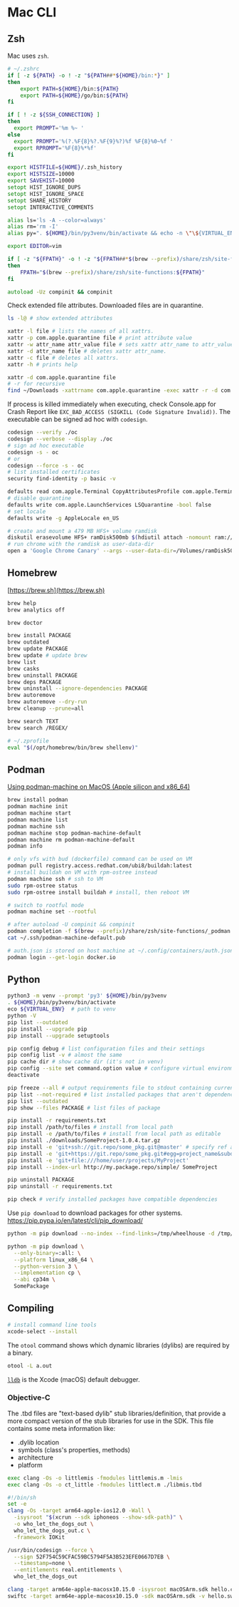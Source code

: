 <!----
--table-of-contents --number-sections
--variable homelink=true --variable includeHeader=true
--metadata=title:"Mac"
--metadata=title-meta="mac"
--metadata=subtitle:"Mac cheat sheet and various notes"
--metadata=description:'Mac cheat sheet and various notes'
-->
# Mac CLI

## Zsh

Mac uses `zsh`.

```zsh
# ~/.zshrc
if [ -z ${PATH} -o ! -z "${PATH##*${HOME}/bin:*}" ]
then
    export PATH=${HOME}/bin:${PATH}
    export PATH=${HOME}/go/bin:${PATH}
fi

if [ ! -z ${SSH_CONNECTION} ]
then
  export PROMPT='%m %~ '
else
  export PROMPT='%(?.%F{8}%?.%F{9}%?)%f %F{8}%0~%f '
  export RPROMPT='%F{8}%*%f'
fi

export HISTFILE=${HOME}/.zsh_history
export HISTSIZE=10000
export SAVEHIST=10000
setopt HIST_IGNORE_DUPS
setopt HIST_IGNORE_SPACE
setopt SHARE_HISTORY
setopt INTERACTIVE_COMMENTS

alias ls='ls -A --color=always'
alias rm='rm -I'
alias py=". ${HOME}/bin/py3venv/bin/activate && echo -n \"\${VIRTUAL_ENV} : (run 'deactivate' to exit) : \" && python -V && pip list"

export EDITOR=vim

if [ -z "${FPATH}" -o ! -z "${FPATH##*$(brew --prefix)/share/zsh/site-functions}*" ]
then
    FPATH="$(brew --prefix)/share/zsh/site-functions:${FPATH}"
fi

autoload -Uz compinit && compinit
```

Check extended file attributes. Downloaded files are in quarantine.

```sh
ls -l@ # show extended attributes

xattr -l file # lists the names of all xattrs.
xattr -p com.apple.quarantine file # print attribute value
xattr -w attr_name attr_value file # sets xattr attr_name to attr_value.
xattr -d attr_name file # deletes xattr attr_name.
xattr -c file # deletes all xattrs.
xattr -h # prints help

xattr -d com.apple.quarantine file
# -r for recursive
find ~/Downloads -xattrname com.apple.quarantine -exec xattr -r -d com.apple.quarantine {} \;
```

If process is killed immediately when executing, check Console.app for Crash Report like `EXC_BAD_ACCESS (SIGKILL (Code Signature Invalid))`. The executable can be signed ad hoc with `codesign`.

```sh
codesign --verify ./oc
codesign --verbose --display ./oc
# sign ad hoc executable
codesign -s - oc
# or
codesign --force -s - oc
# list installed certificates
security find-identity -p basic -v
```

```sh
defaults read com.apple.Terminal CopyAttributesProfile com.apple.Terminal.attributes
# disable quarantine
defaults write com.apple.LaunchServices LSQuarantine -bool false
# set locale
defaults write -g AppleLocale en_US
```

```sh
# create and mount a 479 MB HFS+ volume ramdisk
diskutil erasevolume HFS+ ramDisk500mb $(hdiutil attach -nomount ram://980000)
# run chrome with the ramdisk as user-data-dir
open a 'Google Chrome Canary' --args --user-data-dir=/Volumes/ramDisk500mb
```

## Homebrew

[https://brew.sh](https://brew.sh)

```sh
brew help
brew analytics off

brew doctor

brew install PACKAGE
brew outdated
brew update PACKAGE
brew update # update brew
brew list
brew casks
brew uninstall PACKAGE
brew deps PACKAGE
brew uninstall --ignore-dependencies PACKAGE
brew autoremove
brew autoremove --dry-run
brew cleanup --prune=all

brew search TEXT
brew search /REGEX/
```

```sh
# ~/.zprofile
eval "$(/opt/homebrew/bin/brew shellenv)"
```

## Podman

[Using podman-machine on MacOS (Apple silicon and x86_64)](https://github.com/containers/podman/blob/main/docs/tutorials/mac_experimental.md)

```sh
brew install podman
podman machine init
podman machine start
podman machine list
podman machine ssh
podman machine stop podman-machine-default
podman machine rm podman-machine-default
podman info

# only vfs with bud (dockerfile) command can be used on VM
podman pull registry.access.redhat.com/ubi8/buildah:latest
# install buildah on VM with rpm-ostree instead
podman machine ssh # ssh to VM
sudo rpm-ostree status
sudo rpm-ostree install buildah # install, then reboot VM

# switch to rootful mode
podman machine set --rootful

# after autoload -U compinit && compinit
podman completion -f $(brew --prefix)/share/zsh/site-functions/_podman zsh
cat ~/.ssh/podman-machine-default.pub

# auth.json is stored on host machine at ~/.config/containers/auth.json
podman login --get-login docker.io
```

## Python

```sh
python3 -m venv --prompt 'py3' ${HOME}/bin/py3venv
. ${HOME}/bin/py3venv/bin/activate
eco ${VIRTUAL_ENV}  # path to venv
python -V
pip list --outdated
pip install --upgrade pip
pip install --upgrade setuptools

pip config debug # list configuration files and their settings
pip config list -v # almost the same
pip cache dir # show cache dir (it's not in venv)
pip config --site set command.option value # configure virtual environment
deactivate
```


```sh
pip freeze --all # output requirements file to stdout containing currently installed packages
pip list --not-required # list installed packages that aren't dependencies
pip list --outdated
pip show --files PACKAGE # list files of package

pip install -r requirements.txt
pip install /path/to/files # install from local path
pip install -e /path/to/files # install from local path as editable
pip install ./downloads/SomeProject-1.0.4.tar.gz
pip install -e 'git+ssh://git.repo/some_pkg.git@master' # specify ref after @
pip install -e 'git+https://git.repo/some_pkg.git#egg=project_name&subdirectory=pkg_dir' # specify package name and subdirectory
pip install -e 'git+file:///home/user/projects/MyProject'
pip install --index-url http://my.package.repo/simple/ SomeProject

pip uninstall PACKAGE
pip uninstall -r requirements.txt

pip check # verify installed packages have compatible dependencies
```

Use `pip download` to download packages for other systems.
https://pip.pypa.io/en/latest/cli/pip_download/

```sh
python -m pip download --no-index --find-links=/tmp/wheelhouse -d /tmp/otherwheelhouse SomePackage

python -m pip download \
  --only-binary=:all: \
  --platform linux_x86_64 \
  --python-version 3 \
  --implementation cp \
  --abi cp34m \
  SomePackage
```

## Compiling

```sh
# install command line tools
xcode-select --install
```

The `otool` command shows which dynamic libraries (dylibs) are required by a binary.

```sh
otool -L a.out
```

[`lldb`](https://wiki.lazarus.freepascal.org/lldb) is the Xcode (macOS) default debugger.

### Objective-C

The .tbd files are "text-based dylib" stub libraries/definition, that provide a more compact version of the stub libraries for use in the SDK. This file contains some meta information like:

- .dylib location
- symbols (class's properties, methods)
- architecture
- platform


```sh
exec clang -Os -o littlemis -fmodules littlemis.m -lmis
exec clang -Os -o ct_little -fmodules littlect.m ./libmis.tbd
```

```sh
#!/bin/sh
set -e
clang -Os -target arm64-apple-ios12.0 -Wall \
  -isysroot "$(xcrun --sdk iphoneos --show-sdk-path)" \
  -o who_let_the_dogs_out \
  who_let_the_dogs_out.c \
  -framework IOKit

/usr/bin/codesign --force \
  --sign 52F754C59CFAC59BC5794F5A3B523EFE0667D7EB \
  --timestamp=none \
  --entitlements real.entitlements \
  who_let_the_dogs_out
```

```sh
clang -target arm64e-apple-macosx10.15.0 -isysroot macOSArm.sdk hello.c
swiftc -target arm64e-apple-macosx10.15.0 -sdk macOSArm.sdk -v hello.swift
```

